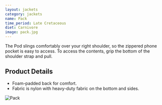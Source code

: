 ```yaml
---
layout: jackets
category: jackets
name: Pack
time_period: Late Cretaceous
diet: Carnivore
image: pack.jpg
---
```


The Pod slings comfortably over your right shoulder, so the zippered phone pocket is easy to access. To access the contents, grip the bottom of the shoulder strap and pull.

## Product Details

- Foam-padded back for comfort.
- Fabric is nylon with heavy-duty fabric on the bottom and sides.

![Pack](http://www.thehouseofmarley.com/media/catalog/product/cache/71/image/960x/9df78eab33525d08d6e5fb8d27136e95/l/i/lively-scout-pack_military-fnl.jpg)

